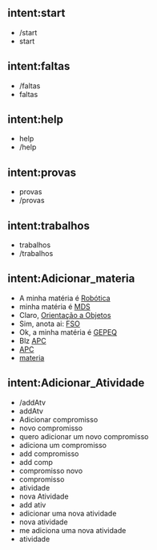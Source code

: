 ## intent:start
- /start
- start

## intent:faltas
- /faltas
- faltas

## intent:help
- help
- /help

## intent:provas
- provas
- /provas

## intent:trabalhos
- trabalhos
- /trabalhos

## intent:Adicionar_materia
- A minha matéria é [Robótica](materia)
- minha matéria é [MDS](materia)
- Claro, [Orientação a Objetos](materia)
- Sim, anota ai: [FSO](materia)
- Ok, a minha matéria é [GEPEQ](materia)
- Blz [APC](materia)
- [APC](materia)
- [materia](materia)

## intent:Adicionar_Atividade
- /addAtv
- addAtv
- Adicionar compromisso
- novo compromisso
- quero adicionar um novo compromisso
- adiciona um compromisso
- add compromisso
- add comp
- compromisso novo
- compromisso
- atividade
- nova Atividade
- add ativ
- adicionar uma nova atividade
- nova atividade
- me adiciona uma nova atividade
- atividade
